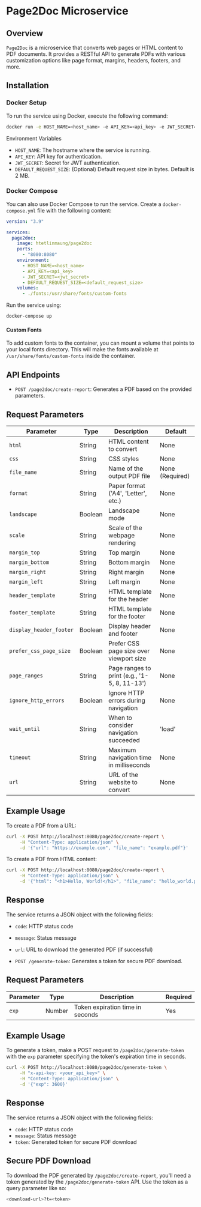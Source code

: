# Page2Doc Microservice

## Overview

`Page2Doc` is a microservice that converts web pages or HTML content to PDF documents. It provides a RESTful API to generate PDFs with various customization options like page format, margins, headers, footers, and more.

## Installation

### Docker Setup

To run the service using Docker, execute the following command:

```bash
docker run -e HOST_NAME=<host_name> -e API_KEY=<api_key> -e JWT_SECRET=<jwt_secret> -e DEFAULT_REQUEST_SIZE=<default_request_size> -p 8080:8080 htetlinmaung/page2doc
```

Environment Variables

- `HOST_NAME`: The hostname where the service is running.
- `API_KEY`: API key for authentication.
- `JWT_SECRET`: Secret for JWT authentication.
- `DEFAULT_REQUEST_SIZE`: (Optional) Default request size in bytes. Default is 2 MB.

### Docker Compose

You can also use Docker Compose to run the service. Create a `docker-compose.yml` file with the following content:

```yml
version: "3.9"

services:
  page2doc:
    image: htetlinmaung/page2doc
    ports:
      - "8080:8080"
    environment:
      - HOST_NAME=<host_name>
      - API_KEY=<api_key>
      - JWT_SECRET=<jwt_secret>
      - DEFAULT_REQUEST_SIZE=<default_request_size>
    volumes:
      - ./fonts:/usr/share/fonts/custom-fonts
```

Run the service using:

```bash
docker-compose up
```

#### Custom Fonts

To add custom fonts to the container, you can mount a volume that points to your local fonts directory. This will make the fonts available at `/usr/share/fonts/custom-fonts` inside the container.

## API Endpoints

- `POST /page2doc/create-report`: Generates a PDF based on the provided parameters.

## Request Parameters

| Parameter               | Type    | Description                                  | Default         |
| ----------------------- | ------- | -------------------------------------------- | --------------- |
| `html`                  | String  | HTML content to convert                      | None            |
| `css`                   | String  | CSS styles                                   | None            |
| `file_name`             | String  | Name of the output PDF file                  | None (Required) |
| `format`                | String  | Paper format ('A4', 'Letter', etc.)          | None            |
| `landscape`             | Boolean | Landscape mode                               | None            |
| `scale`                 | String  | Scale of the webpage rendering               | None            |
| `margin_top`            | String  | Top margin                                   | None            |
| `margin_bottom`         | String  | Bottom margin                                | None            |
| `margin_right`          | String  | Right margin                                 | None            |
| `margin_left`           | String  | Left margin                                  | None            |
| `header_template`       | String  | HTML template for the header                 | None            |
| `footer_template`       | String  | HTML template for the footer                 | None            |
| `display_header_footer` | Boolean | Display header and footer                    | None            |
| `prefer_css_page_size`  | Boolean | Prefer CSS page size over viewport size      | None            |
| `page_ranges`           | String  | Page ranges to print (e.g., '1-5, 8, 11-13') | None            |
| `ignore_http_errors`    | Boolean | Ignore HTTP errors during navigation         | None            |
| `wait_until`            | String  | When to consider navigation succeeded        | 'load'          |
| `timeout`               | String  | Maximum navigation time in milliseconds      | None            |
| `url`                   | String  | URL of the website to convert                | None            |

## Example Usage

To create a PDF from a URL:

```bash
curl -X POST http://localhost:8080/page2doc/create-report \
     -H "Content-Type: application/json" \
     -d '{"url": "https://example.com", "file_name": "example.pdf"}'
```

To create a PDF from HTML content:

```bash
curl -X POST http://localhost:8080/page2doc/create-report \
     -H "Content-Type: application/json" \
     -d '{"html": "<h1>Hello, World!</h1>", "file_name": "hello_world.pdf"}'
```

## Response

The service returns a JSON object with the following fields:

- `code`: HTTP status code
- `message`: Status message
- `url`: URL to download the generated PDF (if successful)

- `POST /generate-token`: Generates a token for secure PDF download.

## Request Parameters

| Parameter | Type   | Description                      | Required |
| --------- | ------ | -------------------------------- | -------- |
| `exp`     | Number | Token expiration time in seconds | Yes      |

## Example Usage

To generate a token, make a POST request to `/page2doc/generate-token` with the `exp` parameter specifying the token's expiration time in seconds.

```bash
curl -X POST http://localhost:8080/page2doc/generate-token \
     -H "x-api-key: <your_api_key>" \
     -H "Content-Type: application/json" \
     -d '{"exp": 3600}'
```

## Response

The service returns a JSON object with the following fields:

- `code`: HTTP status code
- `message`: Status message
- `token`: Generated token for secure PDF download

## Secure PDF Download

To download the PDF generated by `/page2doc/create-report`, you'll need a token generated by the `/page2doc/generate-token` API. Use the token as a query parameter like so:

```bash
<download-url>?t=<token>
```

